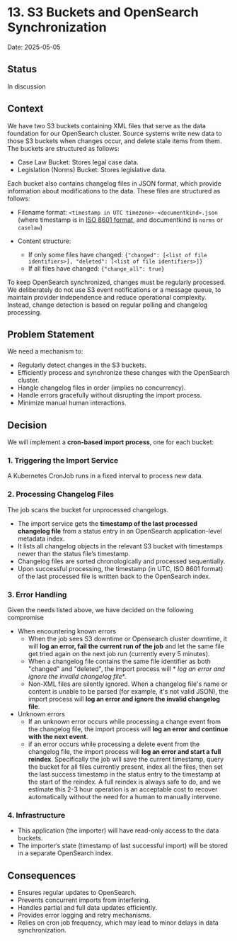 # 13. S3 Buckets and OpenSearch Synchronization

Date: 2025-05-05

## Status

In discussion

## Context

We have two S3 buckets containing XML files that serve as the data foundation for our OpenSearch cluster. Source systems
write new data to those S3 buckets when changes occur, and delete stale items from them. The buckets are structured as
follows:

- Case Law Bucket: Stores legal case data.
- Legislation (Norms) Bucket: Stores legislative data.

Each bucket also contains changelog files in JSON format, which provide information about modifications to the data.
These files are structured as follows:

- Filename format: `<timestamp in UTC timezone>-<documentkind>.json` (where timestamp is
  in [ISO 8601 format](https://en.wikipedia.org/wiki/ISO_8601), and documentkind is `norms` or `caselaw`)

- Content structure:
    - If only some files have changed:
      `{"changed": [<list of file identifiers>], "deleted": [<list of file identifiers>]}`
    - If all files have changed: `{"change_all": true}`

To keep OpenSearch synchronized, changes must be regularly processed. We deliberately do not use S3 event notifications
or a message queue, to maintain provider independence and reduce operational complexity. Instead, change detection is
based on regular polling and changelog processing.

## Problem Statement

We need a mechanism to:

- Regularly detect changes in the S3 buckets.
- Efficiently process and synchronize these changes with the OpenSearch cluster.
- Hangle changelog files in order (implies no concurrency).
- Handle errors gracefully without disrupting the import process.
- Minimize manual human interactions.

## Decision

We will implement a **cron-based import process**, one for each bucket:

### 1. Triggering the Import Service

A Kubernetes CronJob runs in a fixed interval to process new data.

### 2. Processing Changelog Files

The job scans the bucket for unprocessed changelogs.

- The import service gets the **timestamp of the last processed changelog file** from a status entry in an OpenSearch application-level metadata index.
- It lists all changelog objects in the relevant S3 bucket with timestamps newer than the status file’s timestamp.
- Changelog files are sorted chronologically and processed sequentially.
- Upon successful processing, the timestamp (in UTC, ISO 8601 format) of the last processed file is written back to the
  OpenSearch index.

### 3. Error Handling

Given the needs listed above, we have decided on the following compromise

- When encountering known errors
    - When the job sees S3 downtime or Opensearch cluster downtime, it will **log an error, fail the current run of the
      job** and let the same file get tried again on the next job run (currently every 5 minutes).
    - When a changelog file contains the same file identifier as both "changed" and "deleted", the import process will *
      *log an error and ignore the invalid changelog file**.
    - Non-XML files are silently ignored. When a changelog file's name or content is unable to be parsed (for example, it's not valid JSON), the import process will **log an error and ignore the invalid changelog file**.
- Unknown errors
    - If an unknown error occurs while processing a change event from the changelog file, the import process will **log
      an error and continue with the next event**.
    - if an error occurs while processing a delete event from the changelog file, the import process will **log an error
      and start a full reindex**. Specifically the job will save the current timestamp, query the bucket for all files
      currently present, index all the files, then set the last success timestamp in the status entry to the timestamp at
      the start of the reindex. A full reindex is always safe to do, and we estimate this 2-3 hour operation is an
      acceptable cost to recover automatically without the need for a human to manually intervene.

### 4. Infrastructure

- This application (the importer) will have read-only access to the data buckets.
- The importer’s state (timestamp of last successful import) will be stored in a separate OpenSearch index.

## Consequences

- Ensures regular updates to OpenSearch.
- Prevents concurrent imports from interfering.
- Handles partial and full data updates efficiently.
- Provides error logging and retry mechanisms.
- Relies on cron job frequency, which may lead to minor delays in data synchronization.

